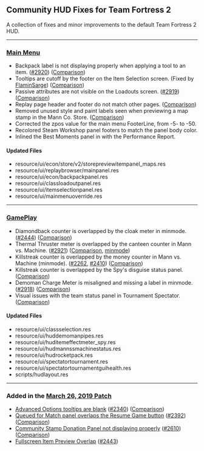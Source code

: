 ## Community HUD Fixes for Team Fortress 2

A collection of fixes and minor improvements to the default Team Fortress 2 HUD.

---

### [Main Menu](https://steamcommunity.com/sharedfiles/filedetails/?id=2001454366)
- Backpack label is not displaying properly when applying a tool to an item. ([#2920](https://github.com/ValveSoftware/Source-1-Games/issues/2920)) ([Comparison](https://steamuserimages-a.akamaihd.net/ugc/776245734731768053/69568F41D8F9398A56D488C5A5A8B3C6B979120D/))
- Tooltips are cutoff by the footer on the Item Selection screen. (Fixed by [FlaminSarge](https://github.com/FlaminSarge)) ([Comparison](https://steamuserimages-a.akamaihd.net/ugc/776245734731768284/54831DFF321D72167B8DD03608ED1AEEB467C9C6/))
- Passive attributes are not visible on the Loadouts screen. ([#2919](https://github.com/ValveSoftware/Source-1-Games/issues/2919)) ([Comparison](https://steamuserimages-a.akamaihd.net/ugc/776245734731768506/FFA14CDDC829838BE35F594D9721EDE4B42FA148/))
- Replay page header and footer do not match other pages. ([Comparison](https://steamuserimages-a.akamaihd.net/ugc/776245734731768697/AED0B3D8C3837B890A1CE72011BBA56729E66FEA/))
- Removed unused style and paint labels seen when previewing a map stamp in the Mann Co. Store. ([Comparison](https://imgur.com/a/48nTYaa))
- Corrected the zpos value for the main menu FooterLine, from -5- to -50.
- Recolored Steam Workshop panel footers to match the panel body color.
- Inlined the Best Moments panel in with the Performance Report.

#### Updated Files 
- resource/ui/econ/store/v2/storepreviewitempanel_maps.res
- resource/ui/replaybrowser/mainpanel.res
- resource/ui/econ/backpackpanel.res
- resource/ui/classloadoutpanel.res
- resource/ui/itemselectionpanel.res
- resource/ui/mainmenuoverride.res

---

### [GamePlay](https://steamcommunity.com/sharedfiles/filedetails/?id=2001457353)
- Diamondback counter is overlapped by the cloak meter in minmode. ([#2444](https://github.com/ValveSoftware/Source-1-Games/issues/2444)) ([Comparison](https://steamuserimages-a.akamaihd.net/ugc/776245734731766307/3FBF97C4674F1D1896A120DCDA9261C183EEBA61/))
- Thermal Thruster meter is overlapped by the canteen counter in Mann vs. Machine. ([#2921](https://github.com/ValveSoftware/Source-1-Games/issues/2921)) ([Comparison](https://steamuserimages-a.akamaihd.net/ugc/776245734731833044/85BB0621FEF5A8C86EAE2CB7324A265BFECAA7AE/), [minmode](https://steamuserimages-a.akamaihd.net/ugc/776245734731832860/189008546C627A93EF89F4131CA31BFCD7648286/))
- Killstreak counter is overlapped by the money counter in Mann vs. Machine (minmode). ([#2262](https://github.com/ValveSoftware/Source-1-Games/issues/2262), [#2410](https://github.com/ValveSoftware/Source-1-Games/issues/2410))  ([Comparison](https://steamuserimages-a.akamaihd.net/ugc/776245734731766546/B744ADCEA958B00732121D445A3A7DDF0E2E35F5/))
- Killstreak counter is overlapped by the Spy's disguise status panel. ([Comparison](https://steamuserimages-a.akamaihd.net/ugc/776245734731832575/147D38B92AE9277229EFE77094E19082F8241F2D/))
- Demoman Charge Meter is misaligned and missing a label in minmode. ([#2918](https://github.com/ValveSoftware/Source-1-Games/issues/2918)) ([Comparison](https://steamuserimages-a.akamaihd.net/ugc/776245734731766948/E81EFBB206567D41518990DB4C856EF5A20F7F65/))
- Visual issues with the team status panel in Tournament Spectator. ([Comparison](https://imgur.com/a/4zb8hxz))

#### Updated Files 
- resource/ui/classselection.res
- resource/ui/huddemomanpipes.res
- resource/ui/huditemeffectmeter_spy.res
- resource/ui/hudmannssmachinestatus.res
- resource/ui/hudrocketpack.res
- resource/ui/spectatortournament.res
- resource/ui/spectatortournamentguihealth.res
- scripts/hudlayout.res

---

### Added in the [March 26, 2019 Patch](http://www.teamfortress.com/post.php?id=49481)
- [Advanced Options tooltips are blank](https://github.com/CriticalFlaw/TF2HUDFix/commit/57660ec51cb9bfc2041ec13187ca1c11d6fa070f) ([#2340](https://github.com/ValveSoftware/Source-1-Games/issues/2340)) ([Comparison](https://i.imgur.com/DTEFKCU.png))
- [Queued for Match panel overlaps the Resume Game button](https://github.com/CriticalFlaw/TF2HUDFix/commit/aecf9566c3690d5d47f15c6e37473cb3167e8024) ([#2392](https://github.com/ValveSoftware/Source-1-Games/issues/2392)) ([Comparison](https://i.imgur.com/edebGAj.png))
- [Community Stamp Donation Panel not displaying properly](https://github.com/CriticalFlaw/TF2HUDFix/commit/73677ffdcb7bfe7ca77155a6a80a706c656fef21) ([#2610](https://github.com/ValveSoftware/Source-1-Games/issues/2610)) ([Comparison](https://i.imgur.com/CJIRSeI.png))
- [Fullscreen Item Preview Overlap](https://github.com/CriticalFlaw/TF2HUDFix/commit/b5cc9d297529e4fabee24f129d0088607c0072e2#diff-6f3301caaa00e641acf3ed358be57c7f) ([#2443](https://github.com/ValveSoftware/Source-1-Games/issues/2443))
